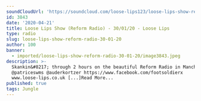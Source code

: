 ```yaml
---
soundCloudUrl: 'https://soundcloud.com/loose-lips123/loose-lips-show-reform-radio-30012020'
id: 3843
date: '2020-04-21'
title: Loose Lips Show (Reform Radio) - 30/01/20 - Loose Lips
type: radio
slug: loose-lips-show-reform-radio-30-01-20
author: 100
banner:
  - imported/loose-lips-show-reform-radio-30-01-20/image3843.jpeg
description: >-
  Skankin&#8217; through 2 hours on the beautiful Reform Radio in Manchester.
  @patriceswms @auderkortzer https://www.facebook.com/footsoldierx
  www.loose-lips.co.uk [...]Read More...
published: true
tags: Jungle
---
```

